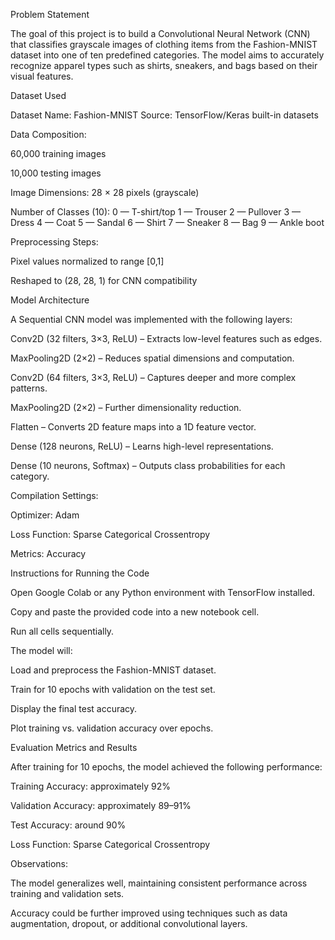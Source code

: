 Problem Statement

The goal of this project is to build a Convolutional Neural Network (CNN) that classifies grayscale images of clothing items from the Fashion-MNIST dataset into one of ten predefined categories. The model aims to accurately recognize apparel types such as shirts, sneakers, and bags based on their visual features.

Dataset Used

Dataset Name: Fashion-MNIST
Source: TensorFlow/Keras built-in datasets

Data Composition:

60,000 training images

10,000 testing images

Image Dimensions: 28 × 28 pixels (grayscale)

Number of Classes (10):
0 — T-shirt/top
1 — Trouser
2 — Pullover
3 — Dress
4 — Coat
5 — Sandal
6 — Shirt
7 — Sneaker
8 — Bag
9 — Ankle boot

Preprocessing Steps:

Pixel values normalized to range [0,1]

Reshaped to (28, 28, 1) for CNN compatibility

Model Architecture

A Sequential CNN model was implemented with the following layers:

Conv2D (32 filters, 3×3, ReLU) – Extracts low-level features such as edges.

MaxPooling2D (2×2) – Reduces spatial dimensions and computation.

Conv2D (64 filters, 3×3, ReLU) – Captures deeper and more complex patterns.

MaxPooling2D (2×2) – Further dimensionality reduction.

Flatten – Converts 2D feature maps into a 1D feature vector.

Dense (128 neurons, ReLU) – Learns high-level representations.

Dense (10 neurons, Softmax) – Outputs class probabilities for each category.

Compilation Settings:

Optimizer: Adam

Loss Function: Sparse Categorical Crossentropy

Metrics: Accuracy

Instructions for Running the Code

Open Google Colab or any Python environment with TensorFlow installed.

Copy and paste the provided code into a new notebook cell.

Run all cells sequentially.

The model will:

Load and preprocess the Fashion-MNIST dataset.

Train for 10 epochs with validation on the test set.

Display the final test accuracy.

Plot training vs. validation accuracy over epochs.

Evaluation Metrics and Results

After training for 10 epochs, the model achieved the following performance:

Training Accuracy: approximately 92%

Validation Accuracy: approximately 89–91%

Test Accuracy: around 90%

Loss Function: Sparse Categorical Crossentropy

Observations:

The model generalizes well, maintaining consistent performance across training and validation sets.

Accuracy could be further improved using techniques such as data augmentation, dropout, or additional convolutional layers.
